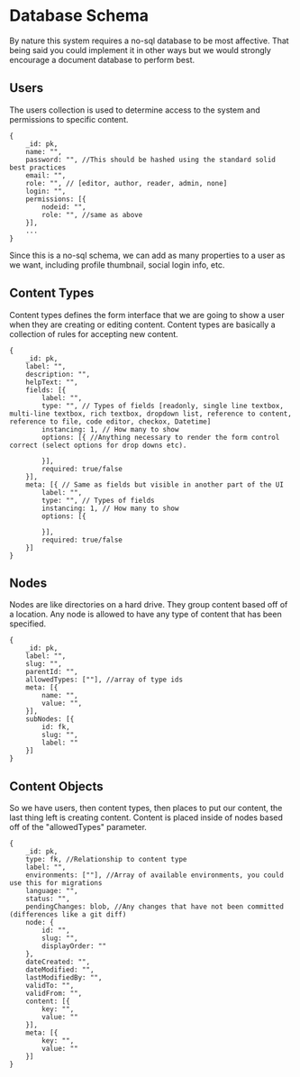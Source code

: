 # Database Schema

By nature this system requires a no-sql database to be most affective. That being said you could implement it in other
ways but we would strongly encourage a document database to perform best.

## Users

The users collection is used to determine access to the system and permissions to specific content.

    {
        _id: pk,
        name: "",
        password: "", //This should be hashed using the standard solid best practices
        email: "",
        role: "", // [editor, author, reader, admin, none]
        login: "",
        permissions: [{
            nodeid: "",
            role: "", //same as above
        }],
        ...
    }

Since this is a no-sql schema, we can add as many properties to a user as we want, including profile thumbnail, social
login info, etc.


## Content Types

Content types defines the form interface that we are going to show a user when they are creating or editing content.
Content types are basically a collection of rules for accepting new content.

    {
        _id: pk,
        label: "",
        description: "",
        helpText: "",
        fields: [{
            label: "",
            type: "", // Types of fields [readonly, single line textbox, multi-line textbox, rich textbox, dropdown list, reference to content, reference to file, code editor, checkox, Datetime]
            instancing: 1, // How many to show
            options: [{ //Anything necessary to render the form control correct (select options for drop downs etc).

            }],
            required: true/false
        }],
        meta: [{ // Same as fields but visible in another part of the UI
            label: "",
            type: "", // Types of fields
            instancing: 1, // How many to show
            options: [{

            }],
            required: true/false
        }]
    }

## Nodes

Nodes are like directories on a hard drive. They group content based off of a location. Any node is allowed to have any type of content that has been specified.

    {
        _id: pk,
        label: "",
        slug: "",
        parentId: "",
        allowedTypes: [""], //array of type ids
        meta: [{
            name: "",
            value: "",
        }],
        subNodes: [{
            id: fk,
            slug: "",
            label: ""
        }]
    }

## Content Objects

So we have users, then content types, then places to put our content, the last thing left is creating content. Content is placed inside of nodes based off of the "allowedTypes" parameter.

    {
        _id: pk,
        type: fk, //Relationship to content type
        label: "",
        environments: [""], //Array of available environments, you could use this for migrations
        language: "",
        status: "",
        pendingChanges: blob, //Any changes that have not been committed (differences like a git diff)
        node: {
            id: "",
            slug: "",
            displayOrder: ""
        },
        dateCreated: "",
        dateModified: "",
        lastModifiedBy: "",
        validTo: "",
        validFrom: "",
        content: [{
            key: "",
            value: ""
        }],
        meta: [{
            key: "",
            value: ""
        }]
    }
